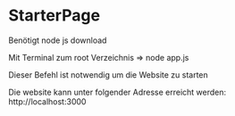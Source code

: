# StarterPage

Benötigt node js download

Mit Terminal zum root Verzeichnis => node app.js

Dieser Befehl ist notwendig um die Website zu starten

Die website kann unter folgender Adresse erreicht werden:
http://localhost:3000
